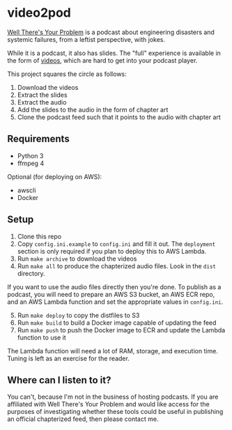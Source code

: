 # video2pod

[Well There's Your Problem](https://wtyppod.podbean.com) is a podcast about
engineering disasters and systemic failures, from a leftist perspective, with
jokes.

While it is a podcast, it also has slides. The "full" experience is available in
the form of
[videos](https://www.youtube.com/@welltheresyourproblempodca1465/featured),
which are hard to get into your podcast player.

This project squares the circle as follows:

1. Download the videos
2. Extract the slides
3. Extract the audio
4. Add the slides to the audio in the form of chapter art
5. Clone the podcast feed such that it points to the audio with chapter art

## Requirements

- Python 3
- ffmpeg 4

Optional (for deploying on AWS):

- awscli
- Docker

## Setup

1. Clone this repo
2. Copy `config.ini.example` to `config.ini` and fill it out. The `deployment`
   section is only required if you plan to deploy this to AWS Lambda.
3. Run `make archive` to download the videos
4. Run `make all` to produce the chapterized audio files. Look in the `dist`
   directory.

If you want to use the audio files directly then you're done. To publish as a
podcast, you will need to prepare an AWS S3 bucket, an AWS ECR repo, and an AWS
Lambda function and set the appropriate values in `config.ini`.

5. Run `make deploy` to copy the distfiles to S3
6. Run `make build` to build a Docker image capable of updating the feed
7. Run `make push` to push the Docker image to ECR and update the Lambda
   function to use it

The Lambda function will need a lot of RAM, storage, and execution time. Tuning
is left as an exercise for the reader.

## Where can I listen to it?

You can't, because I'm not in the business of hosting podcasts. If you are
affiliated with Well There's Your Problem and would like access for the purposes
of investigating whether these tools could be useful in publishing an official
chapterized feed, then please contact me.
